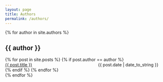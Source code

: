 ```yaml
---
layout: page
title: Authors
permalink: /authors/
---
```


<!-- Posts by author -->
<div>
    {% for author in site.authors %}
        <h2 id="{{ author }}">{{ author }}</h2>
        {% for post in site.posts %}
            {% if post.author == author %}
                <div>
                    <span style="float: left;">
                        <a href="{{ post.url }}">{{ post.title }}</a>
                    </span>
                    <span style="float: right;">
                        {{ post.date | date_to_string }}
                    </span>
                </div>
                <div style="clear: both;"></div>
            {% endif %}
        {% endfor %}
        <br />
    {% endfor %}
</div>

